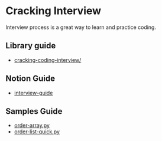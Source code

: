 # Cracking Interview

Interview process is a great way to learn and practice coding. 

## Library guide

- [cracking-coding-interview/](library/cracking-coding-interview/cracking-coding-interview.md)

## Notion Guide

- [interview-guide](notion/interview-guide.md)

## Samples Guide

- [order-array.py](samples/order-array.py)
- [order-list-quick.py](samples/order-list-quick.py)
